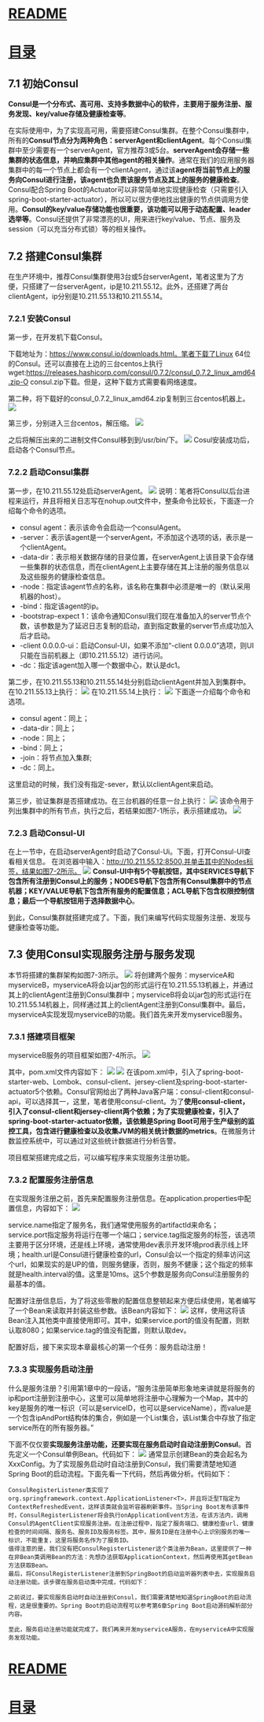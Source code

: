 # [README](../README.md "回到 README")
# [目录](本书的组织结构.md "回到 目录")

## 7.1 初始Consul

**Consul是一个分布式、高可用、支持多数据中心的软件，主要用于服务注册、服务发现、key/value存储及健康检查等**。

在实际使用中，为了实现高可用，需要搭建Consul集群。在整个Consul集群中，所有的**Consul节点分为两种角色：serverAgent和clientAgent**。每个Consul集群中至少需要有一个serverAgent，官方推荐3或5台。**serverAgent会存储一些集群的状态信息，并响应集群中其他agent的相关操作**。通常在我们的应用服务器集群中的每一个节点上都会有一个clientAgent，通过该**agent将当前节点上的服务向Consul进行注册，该agent也负责该服务节点及其上的服务的健康检查**。Consul配合Spring Boot的Actuator可以非常简单地实现健康检查（只需要引入spring-boot-starter-actuator），所以可以很方便地找出健康的节点供调用方使用。**Consul的key/value存储功能也很重要，该功能可以用于动态配置、leader选举等**。Consul还提供了非常漂亮的UI，用来进行key/value、节点、服务及session（可以充当分布式锁）等的相关操作。


## 7.2 搭建Consul集群

在生产环境中，推荐Consul集群使用3台或5台serverAgent，笔者这里为了方便，只搭建了一台serverAgent，ip是10.211.55.12。此外，还搭建了两台clientAgent，ip分别是10.211.55.13和10.211.55.14。


### 7.2.1 安装Consul

第一步，在开发机下载Consul。

下载地址为：https://www.consul.io/downloads.html。笔者下载了Linux 64位的Consul。还可以直接在上边的三台centos上执行wget:https://releases.hashicorp.com/consul/0.7.2/consul_0.7.2_linux_amd64.zip-O consul.zip下载。但是，这种下载方式需要看网络速度。

第二种，将下载好的consul_0.7.2_linux_amd64.zip复制到三台centos机器上。
![](images/7.2.1.1.png)

第三步，分别进入三台centos，解压缩。
![](images/7.2.1.2.png)

之后将解压出来的二进制文件Consul移到到/usr/bin/下。
![](images/7.2.1.3.png)
Cosul安装成功后，启动各个Consul节点。


### 7.2.2 启动Consul集群

第一步，在10.211.55.12处启动serverAgent。
![](images/7.2.2.1.png)
说明：笔者将Consul以后台进程来运行，并且将相关日志写在nohup.out文件中，整条命令比较长，下面逐一介绍每个命令的选项。
* consul agent：表示该命令会启动一个consulAgent。
* -server：表示该agent是一个serverAgent，不添加这个选项的话，表示是一个clientAgent。
* -data-dir：表示相关数据存储的目录位置，在serverAgent上该目录下会存储一些集群的状态信息，而在clientAgent上主要存储在其上注册的服务信息以及这些服务的健康检查信息。
* -node：指定该agent节点的名称，该名称在集群中必须是唯一的（默认采用机器的host）。
* -bind：指定该agent的ip。
* -bootstrap-expect 1：该命令通知Consul我们现在准备加入的server节点个数，该参数是为了延迟日志复制的启动，直到指定数量的server节点成功加入后才启动。
* -client 0.0.0.0-ui：启动Consul-UI，如果不添加“-client 0.0.0.0”选项，则UI只能在当前机器上（即10.211.55.12）进行访问。
* -dc：指定该agent加入哪一个数据中心，默认是dc1。

第二步，在10.211.55.13和10.211.55.14处分别启动clientAgent并加入到集群中。
    在10.211.55.13上执行：
![](images/7.2.2.2.png)
    在10.211.55.14上执行：
![](images/7.2.2.3.png)
下面逐一介绍每个命令和选项。
* consul agent：同上；
* -data-dir：同上；
* -node：同上；
* -bind：同上；
* -join：将节点加入集群;
* -dc：同上。

这里启动的时候，我们没有指定-sever，默认以clientAgent来启动。

第三步，验证集群是否搭建成功。在三台机器的任意一台上执行：
![](images/7.2.2.4.png)
该命令用于列出集群中的所有节点，执行之后，若结果如图7-1所示，表示搭建成功。
![](images/7.2.2.5.png)


### 7.2.3 启动Consul-UI

在上一节中，在启动serverAgent时启动了Consul-Ui。下面，打开Consul-UI查看相关信息。
在浏览器中输入：http://10.211.55.12:8500,并单击其中的Nodes标签，结果如图7-2所示。
![](images/7.2.3.1.png)
**Consul-UI中有5个导航按钮，其中SERVICES导航下包含所有注册到Consul上的服务；NODES导航下包含所有Consul集群中的节点机器；KEY/VALUE导航下包含所有服务的配置信息；ACL导航下包含权限控制信息；最后一个导航按钮用于选择数据中心**。

到此，Consul集群就搭建完成了。下面，我们来编写代码实现服务注册、发现与健康检查等功能。


## 7.3 使用Consul实现服务注册与服务发现

本节将搭建的集群架构如图7-3所示。
![](images/7.3.1.png)
将创建两个服务：myserviceA和myserviceB，myserviceA将会以jar包的形式运行在10.211.55.13机器上，并通过其上的clientAgent注册到Consul集群中；myserviceB将会以jar包的形式运行在10.211.55.14机器上，同样通过其上的clientAgent注册到Consul集群中。最后，myserviceA实现发现myserviceB的功能。我们首先来开发myserviceB服务。


### 7.3.1 搭建项目框架

myserviceB服务的项目框架如图7-4所示。
![](images/7.3.1.1.png)

其中，pom.xml文件内容如下：
![](images/7.3.1.2.png)
![](images/7.3.1.3.png)
在该pom.xml中，引入了spring-boot-starter-web、Lombok、consul-client、jersey-client及spring-boot-starter-actuator5个依赖。Consul官网给出了两种Java客户端：consul-client和consul-api，可以选择其一，这里，笔者使用consul-client。为了**使用consul-client，引入了consul-client和jersey-client两个依赖；为了实现健康检查，引入了spring-boot-starter-actuator依赖，该依赖是Spring Boot可用于生产级别的监控工具，包含进行健康检查以及收集JVM的相关统计数据的metrics**。在微服务计数监控系统中，可以通过对这些统计数据进行分析告警。

项目框架搭建完成之后，可以编写程序来实现服务注册功能。


### 7.3.2 配置服务注册信息

在实现服务注册之前，首先来配置服务注册信息。在application.properties中配置信息，内容如下：
![](images/7.3.2.1.png)

service.name指定了服务名，我们通常使用服务的artifactId来命名；service.port指定服务将运行在哪一个端口；service.tag指定服务的标签，该选项主要用于区分环境，还是线上环境，通常使用dev表示开发环境prod表示线上环境；health.url是Consul进行健康检查的url，Consul会以一个指定的频率访问这个url，如果现实的是UP的值，则服务健康，否则，服务不健康；这个指定的频率就是health.interval的值。这里是10ms。这5个参数是服务向Consul注册服务的最基本的值。

配置好注册信息后，为了将这些零散的配置信息整顿起来方便后续使用，笔者编写了一个Bean来读取并封装这些参数。该Bean内容如下：
![](images/7.3.2.2.png)
这样，使用这将该Bean注入其他类中直接使用即可。其中，如果service.port的值没有配置，则默认取8080；如果service.tag的值没有配置，则默认取dev。

配置好后，接下来实现本章最核心的第一个任务：服务启动注册！


### 7.3.3 实现服务启动注册

什么是服务注册？引用第1章中的一段话，“服务注册简单形象地来讲就是将服务的ip和port注册到注册中心，这里可以简单地将注册中心理解为一个Map，其中的key是服务的唯一标识（可以是serviceID，也可以是serviceName），而value是一个包含ipAndPort结构体的集合，例如是一个List集合，该List集合中存放了指定service所在的所有服务器。”
    
下面不仅仅要**实现服务注册功能，还要实现在服务启动时自动注册到Consul**。首先定义一个Consul单例Bean。代码如下：
![](images/7.3.3.1.png)
    通常显示创建Bean的类会起名为XxxConfig。为了实现服务启动时自动注册到Consul，我们需要清楚地知道Spring Boot的启动流程。下面先看一下代码，然后再做分析。代码如下：

    ConsulRegisterListener类实现了org.springframework.context.ApplicationListener<T>，并且将泛型T指定为ContextRefreshedEvent，这样该类就会监听容器刷新事件。当Spring Boot发布该事件时，ConsulRegisterListener将会执行onApplicationEvent方法，在该方法内，调用Consul的AgentClient实现服务注册。在注册过程中，指定了服务端口、健康检查url、健康检查的时间间隔、服务名、服务ID及服务标签。其中，服务ID是在注册中心上识别服务的唯一标识，不能重复，这里将服务名作为了服务ID。
    值得注意的是，我们没有把ConsulRegisterListener这个类注册为Bean，这里提供了一种在非Bean类调用Bean的方法：先想办法获取ApplicationContext，然后再使用其getBean方法获取Bean。
    最后，将ConsulRegisterListener注册到SpringBoot的启动监听器列表中去，实现服务启动注册功能。该步骤在服务启动类中完成，代码如下：

    之前说过，要实现服务启动时自动注册到Consul，我们需要清楚地知道SpringBoot的启动流程，这是很重要的。Spring Boot的启动流程可以参考第6章Spring Boot启动源码解析部分内容。

    至此，服务启动注册功能就完成了。我们再来开发myserviceA服务，在myserviceA中实现服务发现功能。
































# [README](../README.md "回到 README")
# [目录](本书的组织结构.md "回到 目录")
